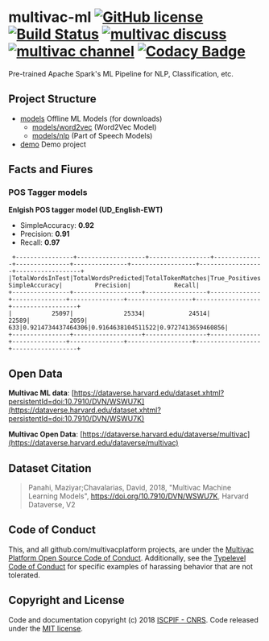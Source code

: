 # multivac-ml [![GitHub license](https://img.shields.io/badge/license-MIT-blue.svg)](https://github.com/multivacplatform/multivac-ml/blob/master/LICENSE) [![Build Status](https://travis-ci.org/multivacplatform/multivac-ml.svg?branch=master)](https://travis-ci.org/multivacplatform/multivac-ml) [![multivac discuss](https://img.shields.io/badge/multivac-discuss-ff69b4.svg)](https://discourse.iscpif.fr/c/multivac) [![multivac channel](https://img.shields.io/badge/multivac-chat-ff69b4.svg)](https://chat.iscpif.fr/channel/multivac) [![Codacy Badge](https://api.codacy.com/project/badge/Grade/0df6364b08e84dadadf83e1bc902a58b)](https://app.codacy.com/app/maziyarpanahi/multivac-ml?utm_source=github.com&utm_medium=referral&utm_content=multivacplatform/multivac-ml&utm_campaign=Badge_Grade_Dashboard)
Pre-trained Apache Spark's ML Pipeline for NLP, Classification, etc.

## Project Structure
-   [models](models) Offline ML Models (for downloads)
    -   [models/word2vec](models/word2vec) (Word2Vec Model)
    -   [models/nlp](models/nlp) (Part of Speech Models)
-   [demo](demo) Demo project


## Facts and Fiures
### POS Tagger models

**Enlgish POS tagger model (UD_English-EWT)**
- SimpleAccuracy: **0.92**
- Precision: **0.91**
- Recall: **0.97**
```
 +----------------+-------------------+-----------------+--------------+---------------+---------------+------------------+------------------+------------------+
|TotalWordsInTest|TotalWordsPredicted|TotalTokenMatches|True_Positives|False_Positives|False_Negatives|    SimpleAccuracy|         Precision|            Recall|
+----------------+-------------------+-----------------+--------------+---------------+---------------+------------------+------------------+------------------+
|           25097|              25334|            24514|         22589|           2059|            633|0.9214734437464306|0.9164638104511522|0.9727413659460856|
+----------------+-------------------+-----------------+--------------+---------------+---------------+------------------+------------------+------------------+

```


## Open Data
**Multivac ML data**: [https://dataverse.harvard.edu/dataset.xhtml?persistentId=doi:10.7910/DVN/WSWU7K](https://dataverse.harvard.edu/dataset.xhtml?persistentId=doi:10.7910/DVN/WSWU7K)

**Multivac Open Data**: [https://dataverse.harvard.edu/dataverse/multivac](https://dataverse.harvard.edu/dataverse/multivac)

## Dataset Citation
> Panahi, Maziyar;Chavalarias, David, 2018, "Multivac Machine Learning Models", https://doi.org/10.7910/DVN/WSWU7K, Harvard Dataverse, V2

## Code of Conduct
This, and all github.com/multivacplatform projects, are under the [Multivac Platform Open Source Code of Conduct](https://github.com/multivacplatform/code-of-conduct/blob/master/code-of-conduct.md). Additionally, see the [Typelevel Code of Conduct](http://typelevel.org/conduct) for specific examples of harassing behavior that are not tolerated.

## Copyright and License
Code and documentation copyright (c) 2018 [ISCPIF - CNRS](http://iscpif.fr). Code released under the [MIT license](https://github.com/multivacplatform/multivac-ml/blob/master/LICENSE).
